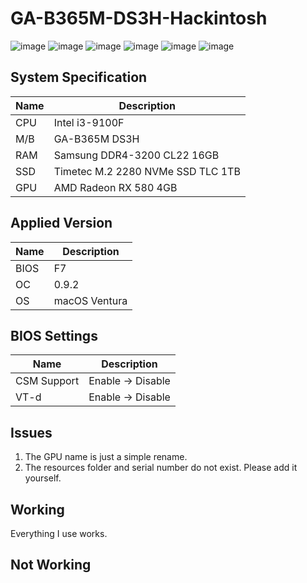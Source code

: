 # GA-B365M-DS3H-Hackintosh
![image](https://github.com/yopoplay/B365M-DS3H-Hackintosh/assets/105102345/9693a832-6db4-473e-a170-007efa85182a)
![image](https://github.com/yopoplay/B365M-DS3H-Hackintosh/assets/105102345/701bc9b6-b804-4832-b6e0-16a43e7f1053)
![image](https://github.com/yopoplay/B365M-DS3H-Hackintosh/assets/105102345/702db51a-6261-45c2-aeab-0ac7fd25c906)
![image](https://github.com/yopoplay/B365M-DS3H-Hackintosh/assets/105102345/8130a4dc-e338-4479-b8c9-adca0ea6e0f1)
![image](https://github.com/yopoplay/B365M-DS3H-Hackintosh/assets/105102345/40d76706-4a25-4976-8f1c-dca4f1123aa6)
![image](https://github.com/yopoplay/B365M-DS3H-Hackintosh/assets/105102345/9f9a14c2-002a-4288-a770-8bf20694fb67)

## System Specification
| Name | Description |
| - | - |
| CPU | Intel i3-9100F |
| M/B | GA-B365M DS3H |
| RAM | Samsung DDR4-3200 CL22 16GB |
| SSD | Timetec M.2 2280 NVMe SSD TLC 1TB |
| GPU | AMD Radeon RX 580 4GB |

## Applied Version
| Name | Description |
| - | - |
| BIOS | F7 |
| OC | 0.9.2 |
| OS | macOS Ventura |

## BIOS Settings
| Name | Description |
| - | - |
| CSM Support | Enable -> Disable |
| VT-d | Enable -> Disable |

## Issues
1. The GPU name is just a simple rename.
2. The resources folder and serial number do not exist. Please add it yourself.

## Working
Everything I use works.

## Not Working
